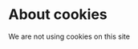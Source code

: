 About cookies
==============================================

We are not using cookies on this site
